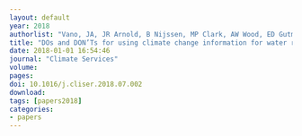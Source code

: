```yaml
---
layout: default
year: 2018
authorlist: "Vano, JA, JR Arnold, B Nijssen, MP Clark, AW Wood, ED Gutmann, N Addor, J Hamman, and F Lehner"
title: "DOs and DON’Ts for using climate change information for water resource planning and management: guidelines for study design"
date: 2018-01-01 16:54:46
journal: "Climate Services"
volume: 
pages:
doi: 10.1016/j.cliser.2018.07.002
download:
tags: [papers2018]
categories:
- papers
---
```


